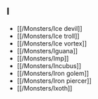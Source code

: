 ## I


- [[/Monsters/Ice devil]]
- [[/Monsters/Ice troll]]
- [[/Monsters/Ice vortex]]
- [[/Monsters/Iguana]]
- [[/Monsters/Imp]]
- [[/Monsters/Incubus]]
- [[/Monsters/Iron golem]]
- [[/Monsters/Iron piercer]]
- [[/Monsters/Ixoth]]
